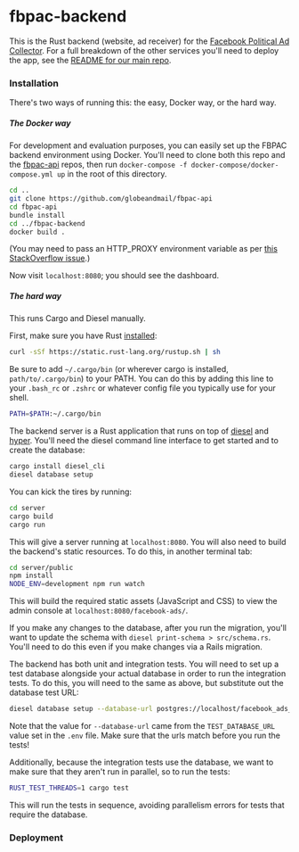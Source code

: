 # fbpac-backend

This is the Rust backend (website, ad receiver) for the [Facebook Political Ad Collector](https://github.com/globeandmail/facebook-political-ads/). For a full breakdown of the other services you'll need to deploy the app, see the [README for our main repo](https://github.com/globeandmail/facebook-political-ads/blob/master/README.md).


### Installation

There's two ways of running this: the easy, Docker way, or the hard way.


##### The Docker way

For development and evaluation purposes, you can easily set up the FBPAC backend environment using Docker. You'll need to clone both this repo and the [fbpac-api](https://github.com/globeandmail/fbpac-api) repos, then run `docker-compose -f docker-compose/docker-compose.yml up` in the root of this directory.

```sh
cd ..
git clone https://github.com/globeandmail/fbpac-api
cd fbpac-api
bundle install
cd ../fbpac-backend
docker build .
```

(You may need to pass an HTTP_PROXY environment variable as per [this StackOverflow issue](https://stackoverflow.com/questions/34302974/how-could-i-execute-apt-get-install-on-docker-ubuntu-contain).)

Now visit `localhost:8080`; you should see the dashboard.


##### The hard way

This runs Cargo and Diesel manually.

First, make sure you have Rust [installed](https://doc.rust-lang.org/cargo/getting-started/installation.html):

```sh
curl -sSf https://static.rust-lang.org/rustup.sh | sh
```

Be sure to add `~/.cargo/bin` (or wherever cargo is installed, `path/to/.cargo/bin`) to your PATH. You can do this by adding this line to your `.bash_rc` or `.zshrc` or whatever config file you typically use for your shell.

```sh
PATH=$PATH:~/.cargo/bin
```

The backend server is a Rust application that runs on top of [diesel](https://diesel.rs) and [hyper](https://hyper.rs/). You'll need the diesel command line interface to get started and to create the database:

```sh
cargo install diesel_cli
diesel database setup
```

You can kick the tires by running:

```sh
cd server
cargo build
cargo run
```

This will give a server running at `localhost:8080`. You will also need to build the backend's static resources. To do this, in another terminal tab:

```sh
cd server/public
npm install
NODE_ENV=development npm run watch
```

This will build the required static assets (JavaScript and CSS) to view the admin console at `localhost:8080/facebook-ads/`.

If you make any changes to the database, after you run the migration, you'll want to update the schema with `diesel print-schema > src/schema.rs`. You'll need to do this even if you make changes via a Rails migration.

The backend has both unit and integration tests. You will need to set up a test database alongside your actual database in order to run the integration tests. To do this, you will need to the same as above, but substitute out the database test URL:

```sh
diesel database setup --database-url postgres://localhost/facebook_ads_test
```

Note that the value for `--database-url` came from the `TEST_DATABASE_URL` value set in the `.env` file. Make sure that the urls match before you run the tests!

Additionally, because the integration tests use the database, we want to make sure that they aren't run in parallel, so to run the tests:

```sh
RUST_TEST_THREADS=1 cargo test
```

This will run the tests in sequence, avoiding parallelism errors for tests that require the database.


### Deployment
